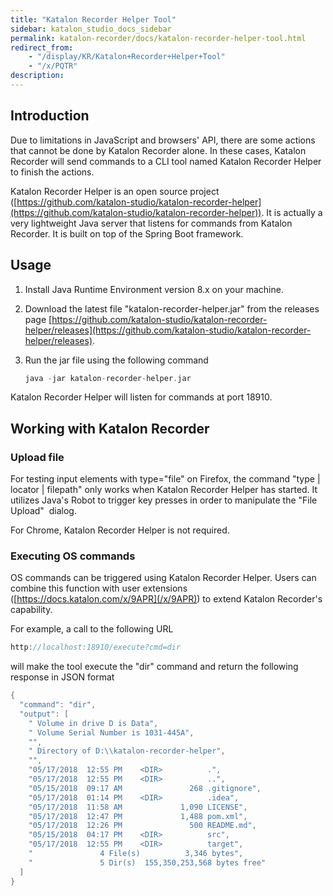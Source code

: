```yaml
---
title: "Katalon Recorder Helper Tool" 
sidebar: katalon_studio_docs_sidebar
permalink: katalon-recorder/docs/katalon-recorder-helper-tool.html 
redirect_from:
    - "/display/KR/Katalon+Recorder+Helper+Tool"
    - "/x/PQTR"
description: 
---
```

Introduction
------------

Due to limitations in JavaScript and browsers' API, there are some actions that cannot be done by Katalon Recorder alone. In these cases, Katalon Recorder will send commands to a CLI tool named Katalon Recorder Helper to finish the actions.

Katalon Recorder Helper is an open source project ([https://github.com/katalon-studio/katalon-recorder-helper](https://github.com/katalon-studio/katalon-recorder-helper)). It is actually a very lightweight Java server that listens for commands from Katalon Recorder. It is built on top of the Spring Boot framework.

Usage
-----

1.  Install Java Runtime Environment version 8.x on your machine.
2.  Download the latest file "katalon-recorder-helper.jar" from the releases page [https://github.com/katalon-studio/katalon-recorder-helper/releases](https://github.com/katalon-studio/katalon-recorder-helper/releases).
3.  Run the jar file using the following command
    
    ```groovy
    java -jar katalon-recorder-helper.jar
    ```
    

Katalon Recorder Helper will listen for commands at port 18910.

Working with Katalon Recorder
-----------------------------

### Upload file

For testing input elements with type="file" on Firefox, the command "type | locator | filepath" only works when Katalon Recorder Helper has started. It utilizes Java's Robot to trigger key presses in order to manipulate the "File Upload"  dialog.

For Chrome, Katalon Recorder Helper is not required.

### Executing OS commands

OS commands can be triggered using Katalon Recorder Helper. Users can combine this function with user extensions ([https://docs.katalon.com/x/9APR](/x/9APR)) to extend Katalon Recorder's capability.

For example, a call to the following URL

```groovy
http://localhost:18910/execute?cmd=dir
```

will make the tool execute the "dir" command and return the following response in JSON format

```groovy
{
  "command": "dir",
  "output": [
    " Volume in drive D is Data",
    " Volume Serial Number is 1031-445A",
    "",
    " Directory of D:\\katalon-recorder-helper",
    "",
    "05/17/2018  12:55 PM    <DIR>          .",
    "05/17/2018  12:55 PM    <DIR>          ..",
    "05/15/2018  09:17 AM               268 .gitignore",
    "05/17/2018  01:14 PM    <DIR>          .idea",
    "05/17/2018  11:58 AM             1,090 LICENSE",
    "05/17/2018  12:47 PM             1,488 pom.xml",
    "05/17/2018  12:26 PM               500 README.md",
    "05/15/2018  04:17 PM    <DIR>          src",
    "05/17/2018  12:55 PM    <DIR>          target",
    "               4 File(s)          3,346 bytes",
    "               5 Dir(s)  155,350,253,568 bytes free"
  ]
}
```